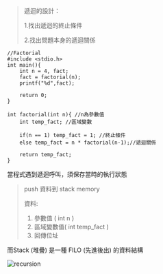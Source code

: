 


>遞迴的設計：
>
>1.找出遞迴的終止條件
>
>2.找出問題本身的遞迴關係



```C=
//Factorial
#include <stdio.h>
int main(){
    int n = 4, fact;
    fact = factorial(n);
    printf("%d",fact);

    return 0;
}

int factorial(int n){ //n為參數值
    int temp_fact; //區域變數

    if(n == 1) temp_fact = 1; //終止條件
    else temp_fact = n * factorial(n-1);//遞迴關係

    return temp_fact;
}
```
當程式遇到遞迴呼叫，須保存當時的執行狀態
>push 資料到 stack memory
>
>資料:
>1. 參數值 ( int n )
>2. 區域變數值( int temp_fact )
>3. 回傳位址

而Stack (堆疊) 是一種 FILO (先進後出) 的資料結構

![recursion](https://1.bp.blogspot.com/-xFvScD_zgm4/U730S6ZXgmI/AAAAAAAAAEk/kt9sN4Cx59U/s1600/38_Factorial_Recursion_detailed.png)




